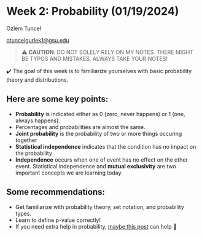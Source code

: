 # Week 2: Probability (01/19/2024)
Ozlem Tuncel 

otuncelgurlek1@gsu.edu

> ⚠️ **CAUTION**: DO NOT SOLELY RELY ON MY NOTES. THERE MIGHT BE TYPOS AND MISTAKES. ALWAYS TAKE YOUR NOTES!

✔️ The goal of this week is to familiarize yourselves with basic probability theory and distributions. 

## Here are some key points:
- **Probability** is indicated either as 0 (zero, never happens) or 1 (one, always happens). 
- Percentages and probabilities are almost the same. 
- **Joint probability** is the probability of two or more things occuring together 
- **Statistical independence** indicates that the condition has no impact on the probability
- **Independence** occurs when one of event has no effect on the other event. Statistical independence and **mutual exclusivity** are two important concepts we are learning today.

## Some recommendations: 
-  Get familiarize with probability theory, set notation, and probability types. 
-  Learn to define p-value correctly!
-  If you need extra help in probability, [maybe this post](https://towardsdatascience.com/statistics-bootcamp-3-probably-probability-588a2640fc13) can help 🧐
